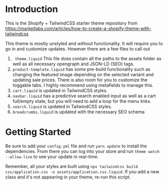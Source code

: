 # Introduction
This is the Shopify + TailwindCSS starter theme repository from https://marketlabs.com/articles/how-to-create-a-shopify-theme-with-tailwindcss

This theme is mostly unstyled and without functionality. It will require you to go in and customize updates. However there are a few files to call out

 1. ` theme.liquid` This file does contain all the paths to the assets folder as well as all necessary opengraph and JSON-LD (SEO) tags.
 2. `product-template.liquid` has some pre-build functionality such as changing the featured image depending on the selected variant and updating sale prices.  There is also room for you to customize the toggable tabs. I highly recommend using metafields to manage this.
 3. `cart.liquid` is updated in TailwindCSS styles.
 4. `navbar.liquid` has a predictive search enabled input as well as a cart full/empty state, but you will need to add a loop for the menu links.
 5. `search.liquid` is updated in TailwindCSS styles.
 6. `breadcrumbs.liquid` is updated with the necessary SEO schema

# Getting Started

Be sure to add your `config.yml` file and run `yarn update` to install the dependencies. From there you can log into your store and run `theme watch --allow-live` to see your update in real-time.

Remember, all your styles are built using `npx tailwindcss build css/application.css -o assets/application.css.liquid`. If you add a new class and it's not appearing in your theme, re-run this script.
